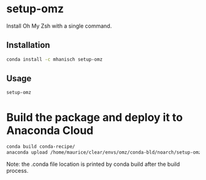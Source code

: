 # setup-omz

Install Oh My Zsh with a single command.

## Installation

```bash
conda install -c mhanisch setup-omz
```

## Usage

```bash
setup-omz
```

# Build the package and deploy it to Anaconda Cloud

```bash
conda build conda-recipe/
anaconda upload /home/maurice/clear/envs/omz/conda-bld/noarch/setup-omz-0.1.0-py_1.conda
```
Note: the .conda file location is printed by conda build after the build process.